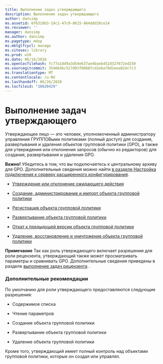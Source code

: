 ```yaml
---
title: Выполнение задач утверждающего
description: Выполнение задач утверждающего
author: dansimp
ms.assetid: 6f6310b3-19c1-47c9-8615-964ddd10ce14
ms.reviewer: ''
manager: dansimp
ms.author: dansimp
ms.pagetype: mdop
ms.mktglfcycl: manage
ms.sitesec: library
ms.prod: w10
ms.date: 06/16/2016
ms.openlocfilehash: fc77a1dd9a3d54e637ae4baeb452d327672ed250
ms.sourcegitcommit: 354664bc527d93f80687cd2eba70d1eea024c7c3
ms.translationtype: MT
ms.contentlocale: ru-RU
ms.lasthandoff: 06/26/2020
ms.locfileid: "10820429"
---
```

# Выполнение задач утверждающего


Утверждающее лицо — это человек, уполномоченный администратору управления ГРУППОВыми политиками (полный доступ) для создания, развертывания и удаления объектов групповой политики (GPO), а также для утверждения или отклонения запросов (обычно из редакторов) для создания, развертывания и удаления GPO.

**Важно!**  Убедитесь в том, что вы подключаетесь к центральному архиву для GPO. Дополнительные сведения можно найти [в разделе Настройка подключения к серверу расширенного конфигурирования](configure-the-agpm-server-connection-reviewer.md).

 

-   [Утверждение или отклонение ожидающего действия](approve-or-reject-a-pending-action.md)

-   [Создание, администрирование и импорт объекта групповой политики](creating-controlling-or-importing-a-gpo-approver.md)

-   [Регистрация объекта групповой политики](check-in-a-gpo-approver.md)

-   [Развертывание объекта групповой политики](deploy-a-gpo.md)

-   [Откат к предыдущей версии объекта групповой политики](roll-back-to-a-previous-version-of-a-gpo.md)

-   [Удаление, восстановление и уничтожение объекта групповой политики](deleting-restoring-or-destroying-a-gpo.md)

**Примечание**  Так как роль утверждающего включает разрешения для роли рецензента, утверждающий также может просматривать параметры и сравнивать GPO. Дополнительные сведения приведены в разделе [выполнение задач рецензента](performing-reviewer-tasks.md) .

 

### Дополнительные рекомендации

По умолчанию для роли утверждающего предоставляются следующие разрешения:

-   Содержимое списка

-   Чтение параметров

-   Создание объекта групповой политики

-   Развертывание объекта групповой политики

-   Удаление объекта групповой политики

Кроме того, утверждающий имеет полный контроль над объектами групповой политики, которые он создал или управлял.

 

 





